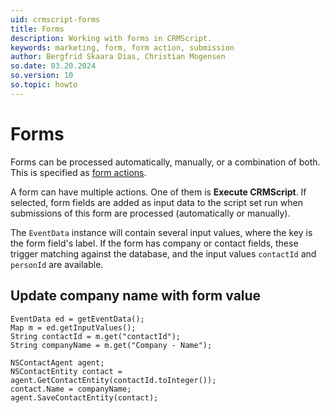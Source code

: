 ```yaml
---
uid: crmscript-forms
title: Forms
description: Working with forms in CRMScript.
keywords: marketing, form, form action, submission
author: Bergfrid Skaara Dias, Christian Mogensen
so.date: 03.20.2024
so.version: 10
so.topic: howto
---
```


# Forms

Forms can be processed automatically, manually, or a combination of both. This is specified as [form actions][1].

A form can have multiple actions. One of them is **Execute CRMScript**. If selected, form fields are added as input data to the script set run when submissions of this form are processed (automatically or manually).

The `EventData` instance will contain several input values, where the key is the form field's label. If the form has company or contact fields, these trigger matching against the database, and the input values `contactId` and `personId` are available.

## Update company name with form value

```crmscript
EventData ed = getEventData();
Map m = ed.getInputValues();
String contactId = m.get("contactId");
String companyName = m.get("Company - Name");

NSContactAgent agent;
NSContactEntity contact = agent.GetContactEntity(contactId.toInteger());
contact.Name = companyName;
agent.SaveContactEntity(contact);
```

<!-- Referenced links -->
[1]: ../../../../marketing/forms/learn/define-form-actions.md
